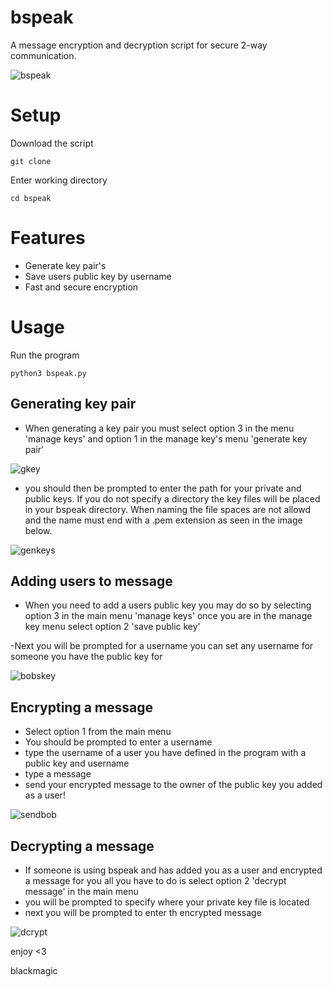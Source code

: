 # bspeak
A message encryption and decryption script for secure 2-way communication.

![bspeak](https://github.com/blackmagic2023/blackspeak2/assets/149164084/812064d9-3f2b-46dd-b25a-9717e3ae1752)

# Setup

Download the script

```
git clone
```

Enter working directory

```
cd bspeak
```

# Features

- Generate key pair's
- Save users public key by username
- Fast and secure encryption

# Usage

Run the program

```
python3 bspeak.py
```

## Generating key pair

- When generating a key pair you must select option 3 in the menu 'manage keys' and option 1 in the manage key's menu 'generate key pair'

![gkey](https://github.com/blackmagic2023/blackspeak2/assets/149164084/12db6744-171e-4dac-9234-8c8519143e68)

- you should then be prompted to enter the path for your private and public keys. If you do not specify a directory the key files will be placed in your bspeak directory. When naming the file spaces are not allowd and the name must end with a .pem extension as seen in the image below.

![genkeys](https://github.com/blackmagic2023/blackspeak2/assets/149164084/50108d1a-40de-4338-b8f9-0b0621320e65)

## Adding users to message

- When you need to add a users public key you may do so by selecting option 3 in the main menu 'manage keys' once you are in the manage key menu select option 2 'save public key'

-Next you will be prompted for a username you can set any username for someone you have the public key for


![bobskey](https://github.com/blackmagic2023/blackspeak2/assets/149164084/e2fd695c-09fd-4404-82e4-721999e3be39)

## Encrypting a message

- Select option 1 from the main menu
- You should be prompted to enter a username
- type the username of a user you have defined in the program with a public key and username
- type a message
- send your encrypted message to the owner of the public key you added as a user!

![sendbob](https://github.com/blackmagic2023/blackspeak2/assets/149164084/b5f7bc18-27be-403d-8332-6aabdf042699)

## Decrypting a message

- If someone is using bspeak and has added you as a user and encrypted a message for you all you have to do is select option 2 'decrypt message' in the main menu
- you will be prompted to specify where your private key file is located
- next you will be prompted to enter th encrypted message

![dcrypt](https://github.com/blackmagic2023/blackspeak2/assets/149164084/b9cf7869-99f2-4a4c-b2b6-86f0b314ddbc)


enjoy <3

blackmagic


